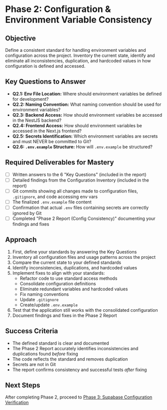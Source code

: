 # Phase 2: Configuration & Environment Variable Consistency

## Objective

Define a consistent standard for handling environment variables and configuration across the project. Inventory the current state, identify and eliminate all inconsistencies, duplication, and hardcoded values in how configuration is defined and accessed.

## Key Questions to Answer

- **Q2.1: Env File Location:** Where should environment variables be defined for development?
- **Q2.2: Naming Convention:** What naming convention should be used for environment variables?
- **Q2.3: Backend Access:** How should environment variables be accessed in the NestJS backend?
- **Q2.4: Frontend Access:** How should environment variables be accessed in the Next.js frontend?
- **Q2.5: Secrets Identification:** Which environment variables are secrets and must NEVER be committed to Git?
- **Q2.6: `.env.example` Structure:** How will `.env.example` be structured?

## Required Deliverables for Mastery

- [ ] Written answers to the 6 "Key Questions" (included in the report)
- [ ] Detailed findings from the Configuration Inventory (included in the report)
- [ ] Git commits showing all changes made to configuration files, `.gitignore`, and code accessing env vars
- [ ] The finalized `.env.example` file content
- [ ] Confirmation that actual `.env` files containing secrets are correctly ignored by Git
- [ ] Completed "Phase 2 Report (Config Consistency)" documenting your findings and fixes

## Approach

1. First, define your standards by answering the Key Questions
2. Inventory all configuration files and usage patterns across the project
3. Compare the current state to your defined standards
4. Identify inconsistencies, duplications, and hardcoded values
5. Implement fixes to align with your standards:
   - Refactor code to use standard access methods
   - Consolidate configuration definitions
   - Eliminate redundant variables and hardcoded values
   - Fix naming conventions
   - Update `.gitignore`
   - Create/update `.env.example`
6. Test that the application still works with the consolidated configuration
7. Document findings and fixes in the Phase 2 Report

## Success Criteria

- The defined standard is clear and documented
- The Phase 2 Report accurately identifies inconsistencies and duplications found *before* fixing
- The code reflects the standard and removes duplication
- Secrets are not in Git
- The report confirms consistency and successful tests *after* fixing

## Next Steps

After completing Phase 2, proceed to [Phase 3: Supabase Configuration Verification](../phase3/README.md)
